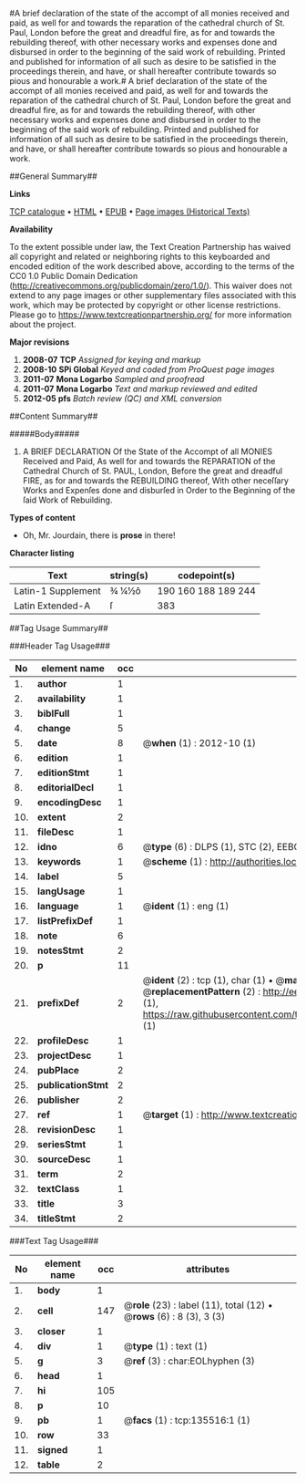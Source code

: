 #A brief declaration of the state of the accompt of all monies received and paid, as well for and towards the reparation of the cathedral church of St. Paul, London before the great and dreadful fire, as for and towards the rebuilding thereof, with other necessary works and expenses done and disbursed in order to the beginning of the said work of rebuilding. Printed and published for information of all such as desire to be satisfied in the proceedings therein, and have, or shall hereafter contribute towards so pious and honourable a work.#
A brief declaration of the state of the accompt of all monies received and paid, as well for and towards the reparation of the cathedral church of St. Paul, London before the great and dreadful fire, as for and towards the rebuilding thereof, with other necessary works and expenses done and disbursed in order to the beginning of the said work of rebuilding. Printed and published for information of all such as desire to be satisfied in the proceedings therein, and have, or shall hereafter contribute towards so pious and honourable a work.

##General Summary##

**Links**

[TCP catalogue](http://www.ota.ox.ac.uk/tcp/)  • 
[HTML](http://tei.it.ox.ac.uk/tcp/Texts-HTML/free/A77/A77419.html)  • 
[EPUB](http://tei.it.ox.ac.uk/tcp/Texts-EPUB/free/A77/A77419.epub) • 
[Page images (Historical Texts)](https://historicaltexts.jisc.ac.uk/eebo-99899820e)

**Availability**

To the extent possible under law, the Text Creation Partnership has waived all copyright and related or neighboring rights to this keyboarded and encoded edition of the work described above, according to the terms of the CC0 1.0 Public Domain Dedication (http://creativecommons.org/publicdomain/zero/1.0/). This waiver does not extend to any page images or other supplementary files associated with this work, which may be protected by copyright or other license restrictions. Please go to https://www.textcreationpartnership.org/ for more information about the project.

**Major revisions**

1. __2008-07__ __TCP__ *Assigned for keying and markup*
1. __2008-10__ __SPi Global__ *Keyed and coded from ProQuest page images*
1. __2011-07__ __Mona Logarbo__ *Sampled and proofread*
1. __2011-07__ __Mona Logarbo__ *Text and markup reviewed and edited*
1. __2012-05__ __pfs__ *Batch review (QC) and XML conversion*

##Content Summary##

#####Body#####

1. A BRIEF DECLARATION Of the State of the Accompt of all MONIES Received and Paid, As well for and towards the REPARATION of the Cathedral Church of St. PAUL, London, Before the great and dreadful FIRE, as for and towards the REBUILDING thereof, With other neceſſary Works and Expenſes done and disburſed in Order to the Beginning of the ſaid Work of Rebuilding.

**Types of content**

  * Oh, Mr. Jourdain, there is **prose** in there!

**Character listing**


|Text|string(s)|codepoint(s)|
|---|---|---|
|Latin-1 Supplement|¾ ¼½ô|190 160 188 189 244|
|Latin Extended-A|ſ|383|

##Tag Usage Summary##

###Header Tag Usage###

|No|element name|occ|attributes|
|---|---|---|---|
|1.|__author__|1||
|2.|__availability__|1||
|3.|__biblFull__|1||
|4.|__change__|5||
|5.|__date__|8| @__when__ (1) : 2012-10 (1)|
|6.|__edition__|1||
|7.|__editionStmt__|1||
|8.|__editorialDecl__|1||
|9.|__encodingDesc__|1||
|10.|__extent__|2||
|11.|__fileDesc__|1||
|12.|__idno__|6| @__type__ (6) : DLPS (1), STC (2), EEBO-CITATION (1), PROQUEST (1), VID (1)|
|13.|__keywords__|1| @__scheme__ (1) : http://authorities.loc.gov/ (1)|
|14.|__label__|5||
|15.|__langUsage__|1||
|16.|__language__|1| @__ident__ (1) : eng (1)|
|17.|__listPrefixDef__|1||
|18.|__note__|6||
|19.|__notesStmt__|2||
|20.|__p__|11||
|21.|__prefixDef__|2| @__ident__ (2) : tcp (1), char (1)  •  @__matchPattern__ (2) : ([0-9\-]+):([0-9IVX]+) (1), (.+) (1)  •  @__replacementPattern__ (2) : http://eebo.chadwyck.com/downloadtiff?vid=$1&page=$2 (1), https://raw.githubusercontent.com/textcreationpartnership/Texts/master/tcpchars.xml#$1 (1)|
|22.|__profileDesc__|1||
|23.|__projectDesc__|1||
|24.|__pubPlace__|2||
|25.|__publicationStmt__|2||
|26.|__publisher__|2||
|27.|__ref__|1| @__target__ (1) : http://www.textcreationpartnership.org/docs/. (1)|
|28.|__revisionDesc__|1||
|29.|__seriesStmt__|1||
|30.|__sourceDesc__|1||
|31.|__term__|2||
|32.|__textClass__|1||
|33.|__title__|3||
|34.|__titleStmt__|2||


###Text Tag Usage###

|No|element name|occ|attributes|
|---|---|---|---|
|1.|__body__|1||
|2.|__cell__|147| @__role__ (23) : label (11), total (12)  •  @__rows__ (6) : 8 (3), 3 (3)|
|3.|__closer__|1||
|4.|__div__|1| @__type__ (1) : text (1)|
|5.|__g__|3| @__ref__ (3) : char:EOLhyphen (3)|
|6.|__head__|1||
|7.|__hi__|105||
|8.|__p__|10||
|9.|__pb__|1| @__facs__ (1) : tcp:135516:1 (1)|
|10.|__row__|33||
|11.|__signed__|1||
|12.|__table__|2||
